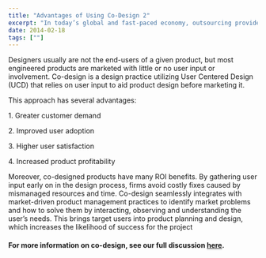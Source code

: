 ```yaml
---
title: "Advantages of Using Co-Design 2" 
excerpt: "In today’s global and fast-paced economy, outsourcing provides enriching opportunities for companies that save both time and money. However, in order to make the most of these third parties, it is important to understand their advantages as well as their disadvantages." 
date: 2014-02-18  
tags: [""]
---
```


Designers usually are not the end-users of a given product, but most engineered products are marketed with little or no user input or involvement. Co-design is a design practice utilizing User Centered Design (UCD) that relies on user input to aid product design before marketing it.

This approach has several advantages:

1\. Greater customer demand

2\. Improved user adoption

3\. Higher user satisfaction

4\. Increased product profitability

Moreover, co-designed products have many ROI benefits. By gathering user input early on in the design process, firms avoid costly fixes caused by mismanaged resources and time. Co-design seamlessly integrates with market-driven product management practices to identify market problems and how to solve them by interacting, observing and understanding the user’s needs. This brings target users into product planning and design, which increases the likelihood of success for the project

#### For more information on co-design, see our full discussion [here](../case-studies/white-papers/utilizing-co-design-to-create-market-driven-products.html).
